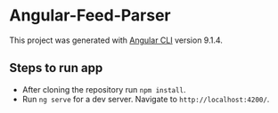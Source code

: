 # Angular-Feed-Parser

This project was generated with [Angular CLI](https://github.com/angular/angular-cli) version 9.1.4.

## Steps to run app

* After cloning the repository run `npm install`.
* Run `ng serve` for a dev server. Navigate to `http://localhost:4200/`.
